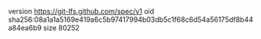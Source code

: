 version https://git-lfs.github.com/spec/v1
oid sha256:08a1a1a5169e419a6c5b97417994b03db5c1f68c6d54a56175df8b44a84ea6b9
size 80252
